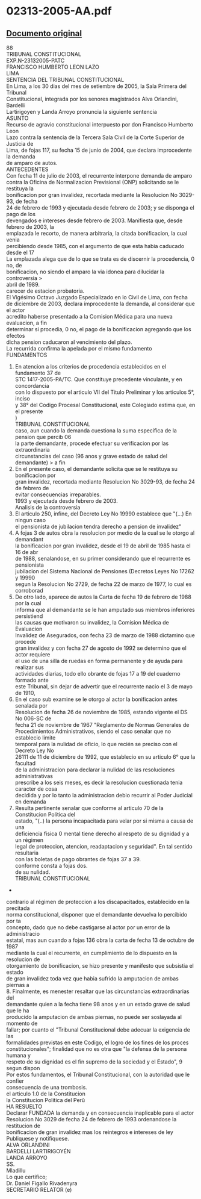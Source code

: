 
02313-2005-AA.pdf
=================
  
[Documento original](https://tc.gob.pe/jurisprudencia/2007/02313-2005-AA.pdf)  
---  
88  
TRIBUNAL CONSTITUCIONAL  
EXP.N-23132005-PATC  
FRANCISCO HUMBERTO LEON LAZO  
LIMA  
SENTENCIA DEL TRIBUNAL CONSTITUCIONAL  
En Lima, a los 30 dias del mes de setiembre de 2005, la Sala Primera del Tribunal  
Constitucional, integrada por los senores magistrados Alva Orlandini, Bardelli  
Lartirigoyen y Landa Arroyo pronuncia la siguiente sentencia  
ASUNTO  
Recurso de agravio constitucional interpuesto por don Francisco Humberto Leon  
Lazo contra la sentencia de la Tercera Sala Civil de la Corte Superior de Justicia de  
Lima, de fojas 117, su fecha 15 de junio de 2004, que declara improcedente la demanda  
de amparo de autos.  
ANTECEDENTES  
Con fecha 11 de julio de 2003, el recurrente interpone demanda de amparo  
contra la Oficina de Normalizacion Previsional (ONP) solicitando se le restituya la  
bonificacion por gran invalidez, recortada mediante la Resolucion No 3029-93, de fecha  
24 de febrero de 1993 y ejecutada desde febrero de 2003; y se disponga el pago de los  
devengados e intereses desde febrero de 2003. Manifiesta que, desde febrero de 2003, la  
emplazada le recorto, de manera arbitraria, la citada bonificacion, la cual venia  
percibiendo desde 1985, con el argumento de que esta habia caducado desde el 17  
La emplazada alega que de lo que se trata es de discernir la procedencia, 0 no, de  
bonificacion, no siendo el amparo la via idonea para dilucidar la controversia >  
abril de 1989.  
carecer de estacion probatoria.  
El Vigésimo Octavo Juzgado Especializado en lo Civil de Lima, con fecha  
de diciembre de 2003, declara improcedente la demanda, al considerar que el actor  
acredito haberse presentado a la Comision Médica para una nueva evaluacion, a fin  
determinar si procedia, 0 no, el pago de la bonificacion agregando que los efectos  
dicha pension caducaron al vencimiento del plazo.  
La recurrida confirma la apelada por el mismo fundamento  
FUNDAMENTOS  
1. En atencion a los criterios de procedencia establecidos en el fundamento 37 de  
STC 1417-2005-PA/TC. Que constituye precedente vinculante, y en concordancia  
con lo dispuesto por el articulo VII del Titulo Preliminar y los articulos 5°, inciso  
y 38° del Codigo Procesal Constitucional, este Colegiado estima que, en el presente  
)  
TRIBUNAL CONSTITUCIONAL  
caso, aun cuando la demanda cuestiona la suma especifica de la pension que percib 06  
la parte demandante, procede efectuar su verificacion por las extraordinaria  
circunstancias del caso (96 anos y grave estado de salud del demandante) > a fin  
2. En el presente caso, el demandante solicita que se le restituya su bonificacion por  
gran invalidez, recortada mediante Resolucion No 3029-93, de fecha 24 de febrero de  
evitar consecuencias irreparables.  
1993 y ejecutada desde febrero de 2003.  
Analisis de la controversia  
3. El articulo 250, infine, del Decreto Ley No 19990 establece que "(...) En ningun caso  
el pensionista de jubilacion tendra derecho a pension de invalidez"  
4. A fojas 3 de autos obra la resolucion por medio de la cual se le otorgo al demandant  
la bonificacion por gran invalidez, desde el 19 de abril de 1985 hasta el 16 de abr  
de 1988, senalandose, en su primer considerando que el recurrente es pensionista  
jubilacion del Sistema Nacional de Pensiones (Decretos Leyes No 17262 y 19990  
segun la Resolucion No 2729, de fecha 22 de marzo de 1977, lo cual es corroborad  
5. De otro lado, aparece de autos la Carta de fecha 19 de febrero de 1988 por la cual  
informa que al demandante se le han amputado sus miembros inferiores persistiend  
las causas que motivaron su invalidez, la Comision Médica de Evaluacion  
Invalidez de Asegurados, con fecha 23 de marzo de 1988 dictamino que procede  
gran invalidez y con fecha 27 de agosto de 1992 se determino que el actor requiere  
el uso de una silla de ruedas en forma permanente y de ayuda para realizar sus  
actividades diarias, todo ello obrante de fojas 17 a 19 del cuaderno formado ante  
este Tribunal, sin dejar de advertir que el recurrente nacio el 3 de mayo de 1910,  
6. En el caso sub examine se le otorgo al actor la bonificacion antes senalada por  
Resolucion de fecha 26 de noviembre de 1985, estando vigente el DS No 006-SC de  
fecha 21 de noviembre de 1967 "Reglamento de Normas Generales de  
Procedimientos Administrativos, siendo el caso senalar que no establecio limite  
temporal para la nulidad de oficio, lo que recién se preciso con el Decreto Ley No  
26111 de 11 de diciembre de 1992, que establecio en su articulo 6° que la facultad  
de la administracion para declarar la nulidad de las resoluciones administrativas  
prescribe a los seis meses, es decir la resolucion cuestionada tenia caracter de cosa  
decidida y por lo tanto la administracion debio recurrir al Poder Judicial en demanda  
7. Resulta pertinente senalar que conforme al articulo 70 de la Constitucion Politica del  
estado, "(..) la persona incapacitada para velar por si misma a causa de una  
deficiencia fisica 0 mental tiene derecho al respeto de su dignidad y a un régimen  
legal de proteccion, atencion, readaptacion y seguridad". En tal sentido resultaria  
con las boletas de pago obrantes de fojas 37 a 39.  
conforme consta a fojas dos.  
de su nulidad.  
TRIBUNAL CONSTITUCIONAL  
-  
contrario al régimen de proteccion a los discapacitados, establecido en la precitada  
norma constitucional, disponer que el demandante devuelva lo percibido por ta  
concepto, dado que no debe castigarse al actor por un error de la administracio  
estatal, mas aun cuando a fojas 136 obra la carta de fecha 13 de octubre de 1987  
mediante la cual el recurrente, en cumplimiento de lo dispuesto en la resolucion de  
otorgamiento de bonificacion, se hizo presente y manifesto que subsistia el estado  
de gran invalidez toda vez que habia sufrido la amputacion de ambas piernas a  
8. Finalmente, es menester resaltar que las circunstancias extraordinarias del  
demandante quien a la fecha tiene 98 anos y en un estado grave de salud que le ha  
producido la amputacion de ambas piernas, no puede ser soslayada al momento de  
fallar; por cuanto el "Tribunal Constitucional debe adecuar la exigencia de las  
formalidades previstas en este Codigo, el logro de los fines de los proces  
constitucionales"; finalidad que no es otra que "la defensa de la persona humana y  
respeto de su dignidad es el fin supremo de la sociedad y el Estado", 9 segun dispon  
Por estos fundamentos, el Tribunal Constitucional, con la autoridad que le confier  
consecuencia de una trombosis.  
el articulo 1.0 de la Constitucion  
la Constitucion Politica del Perû  
HA RESUELTO  
Declarar FUNDADA la demanda y en consecuencia inaplicable para el actor  
Resolucion No 3029 de fecha 24 de febrero de 1993 ordenandose la restitucion de  
bonificacion de gran invalidez mas los reintegros e intereses de ley  
Publiquese y notifiquese.  
ALVA ORLANDINI  
BARDELLI LARTIRIGOYÉN  
LANDA ARROYO  
SS.  
Mladillu  
Lo que certifico;  
Dr. Daniel Figallo Rivadenyra  
SECRETARIO RELATOR (e)